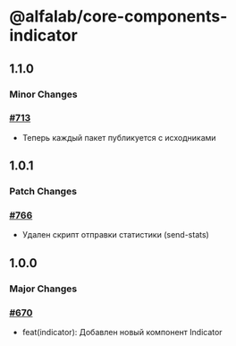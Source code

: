 # @alfalab/core-components-indicator

## 1.1.0

### Minor Changes

### [#713](https://github.com/core-ds/core-components/pull/713)

-   Теперь каждый пакет публикуется с исходниками

## 1.0.1

### Patch Changes

### [#766](https://github.com/core-ds/core-components/pull/766)

-   Удален скрипт отправки статистики (send-stats)

## 1.0.0

### Major Changes

### [#670](https://github.com/core-ds/core-components/pull/670)

-   feat(indicator): Добавлен новый компонент Indicator
